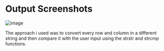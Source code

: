 <h1>Output Screenshots</h1>

![image](https://github.com/user-attachments/assets/1d8894fb-89bf-4666-a79a-c95c6a4cd27d)

The approach i used was to convert every row and column in a different string and then compare it with the user input using the strstr and strcmp functions. 

